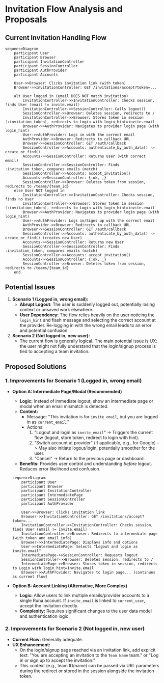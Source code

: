 # Invitation Flow Analysis and Proposals

## Current Invitation Handling Flow

```mermaid
sequenceDiagram
    participant User
    participant Browser
    participant InvitationController
    participant SessionController
    participant AuthProvider
    participant Accounts

    User->>Browser: Clicks invitation link (with token)
    Browser->>InvitationController: GET /invitations/accept?token=...

    alt User logged in (email DOES NOT match invitation)
        InvitationController->>InvitationController: Checks session, finds User (email != invite.email)
        InvitationController->>SessionController: Calls logout()
        SessionController->>Browser: Deletes session, redirects to /
        InvitationController->>Browser: Stores token in session (:invitation_token), redirects to Login with login_hint=invite.email
        Browser->>AuthProvider: Navigates to provider login page (with login_hint)
        User->>AuthProvider: Logs in with the correct email
        AuthProvider->>Browser: Redirects to callback URL
        Browser->>SessionController: GET /auth/callback
        SessionController->>Accounts: authenticate_by_auth_data() -> create_or_find()
        Accounts->>SessionController: Returns User (with correct email)
        SessionController->>SessionController: Finds :invitation_token, compares emails (match)
        SessionController->>Accounts: accept_invitation()
        Accounts->>SessionController: {:ok, _}
        SessionController->>Browser: Deletes token from session, redirects to /teams/{team_id}
    else User NOT logged in
        InvitationController->>InvitationController: Checks session, finds no User
        InvitationController->>Browser: Stores token in session (:invitation_token), redirects to Login with login_hint=invite.email
        Browser->>AuthProvider: Navigates to provider login page (with login_hint)
        User->>AuthProvider: Logs in/Signs up with the correct email
        AuthProvider->>Browser: Redirects to callback URL
        Browser->>SessionController: GET /auth/callback
        SessionController->>Accounts: authenticate_by_auth_data() -> create_or_find() (creates new User)
        Accounts->>SessionController: Returns new User
        SessionController->>SessionController: Finds :invitation_token, compares emails (match)
        SessionController->>Accounts: accept_invitation()
        Accounts->>SessionController: {:ok, _}
        SessionController->>Browser: Deletes token from session, redirects to /teams/{team_id}
    end
```

## Potential Issues

1.  **Scenario 1 (Logged in, wrong email):**
    - **Abrupt Logout:** The user is suddenly logged out, potentially losing context or unsaved work elsewhere.
    - **User Dependency:** The flow relies heavily on the user noticing the `login_hint` and flash message and selecting the correct account at the provider. Re-logging in with the wrong email leads to an error and potential confusion.
2.  **Scenario 2 (Not logged in, new user):**
    - The current flow is generally logical. The main potential issue is UX: the user might not fully understand that the login/signup process is tied to accepting a team invitation.

## Proposed Solutions

### 1. Improvements for Scenario 1 (Logged in, wrong email)

- **Option A: Intermediate Page/Modal (Recommended)**

  - **Logic:** Instead of immediate logout, show an intermediate page or modal when an email mismatch is detected.
  - **Content:**
    - Message: "This invitation is for `invite_email`, but you are logged in as `current_email`."
    - Actions:
      1.  "Logout and login as `invite_email`" -> Triggers the current flow (logout, store token, redirect to login with hint).
      2.  "Switch account at provider" (if applicable, e.g., for Google) -> May also initiate logout/login, potentially smoother for the user.
      3.  "Cancel" -> Return to the previous page or dashboard.
  - **Benefits:** Provides user control and understanding _before_ logout. Reduces error likelihood and confusion.

  ```mermaid
  sequenceDiagram
      participant User
      participant Browser
      participant InvitationController
      participant IntermediatePage
      participant SessionController
      participant AuthProvider

      User->>Browser: Clicks invitation link
      Browser->>InvitationController: GET /invitations/accept?token=...
      InvitationController->>InvitationController: Checks session, finds User (email != invite.email)
      InvitationController->>Browser: Redirects to intermediate page (with token and email info)
      Browser->>IntermediatePage: Displays info and options
      User->>IntermediatePage: Selects "Logout and login as invite.email"
      IntermediatePage->>SessionController: Requests logout
      SessionController->>Browser: Deletes session, redirects to /
      IntermediatePage->>Browser: Stores token in session, redirects to Login with login_hint=invite.email
      Browser->>AuthProvider: Navigates to login page... (continues as current flow)
  ```

- **Option B: Account Linking (Alternative, More Complex)**
  - **Logic:** Allow users to link multiple emails/provider accounts to a single Runa account. If `invite_email` is linked to `current_user`, accept the invitation directly.
  - **Complexity:** Requires significant changes to the user data model and authentication logic.

### 2. Improvements for Scenario 2 (Not logged in, new user)

- **Current Flow:** Generally adequate.
- **UX Enhancement:**
  - On the login/signup page reached via an invitation link, add explicit text: "You are accepting an invitation to the `Team Name` team." or "Log in or sign up to accept the invitation."
  - This context (e.g., team ID/name) can be passed via URL parameters during the redirect or stored in the session alongside the invitation token.
